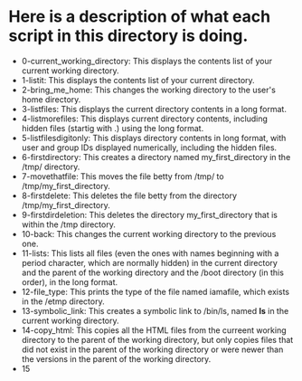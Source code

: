 # Here is a description of what each script in this directory is doing.

- 0-current_working_directory: This displays the contents list of your current working directory.
- 1-listit: This displays the contents list of your current directory.
- 2-bring_me_home: This changes the working directory to the user's home directory.
- 3-listfiles: This displays the current directory contents in a long format.
- 4-listmorefiles: This displays current directory contents, including hidden files (startig with .) using the long format.
- 5-listfilesdigitonly: This displays directory contents in long format, with user and group IDs displayed numerically, including the hidden files.
- 6-firstdirectory: This creates a directory named my_first_directory in the /tmp/ directory.
- 7-movethatfile: This moves the file betty from /tmp/ to /tmp/my_first_directory.
- 8-firstdelete: This deletes the file betty from the directory /tmp/my_first_directory. 
- 9-firstdirdeletion: This deletes the directory my_first_directory that is within the /tmp directory.
- 10-back: This changes the current working directory to the previous one.
- 11-lists: This lists all files (even the ones with names beginning with a period character, which are normally hidden) in the current directory and the parent of the working directory and the /boot directory (in this order), in the long format.
- 12-file_type: This prints the type of the file named iamafile, which exists in the /etmp directory.
- 13-symbolic_link: This creates a symbolic link to /bin/ls, named __ls__ in the current working directory.
- 14-copy_html: This copies all the HTML files from the curreent working directory to the parent of the working directory, but only copies files that did not exist in the parent of the working directory or were newer than the versions in the parent of the working directory.
- 15
